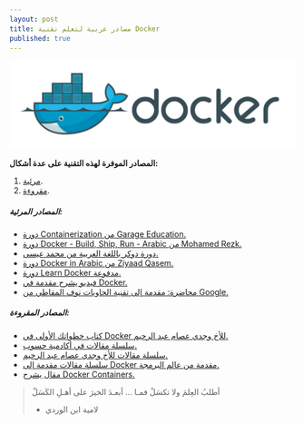 ```yaml
---
layout: post
title: مصادر عربية لتعلم تقنية Docker
published: true
---
```

![image](/images/posts/docker.png)

**المصادر الموفرة لهذه التقنية على عدة أشكال:**

1. [مرئية](#المصادر-المرئية).
2. [مقروءة](#المصادر-المقروءة).

   

##### المصادر المرئية:

- [دورة Containerization من Garage Education.](https://www.youtube.com/playlist?list=PLxNoJq6k39G8zg-t26bV-JGLokr0mgNKk)
- [دورة Docker - Build, Ship, Run - Arabic من Mohamed Rezk.](https://www.youtube.com/playlist?list=PLcWvtt1Kdxjdbz8JzGdR5wgsTfx9Mo4Ei)
- [دورة دوكر باللغة العربية من محمد عيسى.](https://www.youtube.com/playlist?list=PLMYF6NkLrdN-vRESJh6XOEaLudHS8chDC)
- [دورة Docker in Arabic من Ziyaad Qasem.](https://www.youtube.com/watch?v=ZYVdPnqpdUc&list=PLCsn73jgrZ7fQOGpnb_KY3ackH9LUjFtC)
- [دورة Learn Docker مدفوعة.](https://www.udemy.com/course/docker-ar/)
- [فيديو يشرح مقدمة في Docker.](https://www.youtube.com/watch?v=nQ6tflsf0aU)
- [محاضرة: مقدمة إلى تقنية الحاويات نوف المقاطي من Google.](https://www.youtube.com/watch?v=wRl4Zzpcblk)



##### المصادر المقروءة:

- [كتاب خطواتك الأولى في Docker للأخ وجدي عصام عبد الرحيم.](https://informatic-ar.com/%D8%AE%D8%B7%D9%88%D8%A7%D8%AA%D9%83-%D8%A7%D9%84%D8%A3%D9%88%D9%84%D9%89-%D9%81%D9%8A-%D8%AF%D9%88%D9%83%D8%B1/)
- [سلسلة مقالات في أكادمية حسوب.](https://academy.hsoub.com/devops/cloud-computing/docker/)
- [سلسلة مقالات للأخ وجدي عصام عبد الرحيم.](https://informatic-ar.com/category/programming/docker/)
- [سلسلة مقالات مقدمة إلى Docker مقدمة من عالم البرمجة.](https://3alam.pro/3mmarg97/series/introduction-to-docker)
- [مقال يشرح Docker Containers.](https://www.r1sk.net/docker-containers/)

  

> أطلبُ العِلمَ ولا تكسَلْ فمـا ... أبعـدَ الخيرَ على أهـلِ الكَسَلْ
> * لامية ابن الوردي